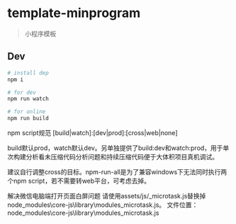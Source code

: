 # template-minprogram

> 小程序模板

## Dev

```bash
# install dep
npm i

# for dev
npm run watch

# for online
npm run build
```

npm script规范 [build|watch]:[dev|prod]:[cross|web|none]

build默认prod，watch默认dev。另单独提供了build:dev和watch:prod，用于单次构建分析看未压缩代码分析问题和持续压缩代码便于大体积项目真机调试。

建议自行调整cross的目标。npm-run-all是为了兼容windows下无法同时执行两个npm script，若不需要转web平台，可考虑去掉。

解决微信电脑端打开页面白屏问题 请使用assets/js/_microtask.js替换掉node_modules\core-js\library\modules\_microtask.js。 文件位置：node_modules\core-js\library\modules\_microtask.js
